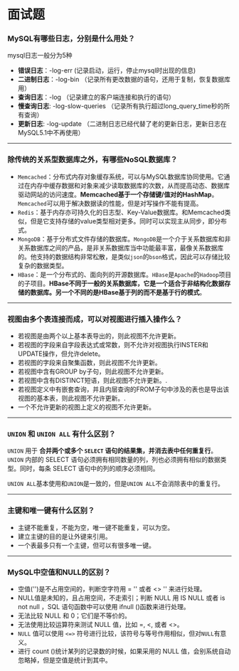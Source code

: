 # 面试题

### MySQL有哪些日志，分别是什么用处？

mysql日志一般分为5种

  - **错误日志**：-log-err (记录启动，运行，停止mysql时出现的信息)
  - **二进制日志**：-log-bin （记录所有更改数据的语句，还用于复制，恢复数据库用）
  - **查询日志**：-log （记录建立的客户端连接和执行的语句）
  - **慢查询日志**: -log-slow-queries （记录所有执行超过long_query_time秒的所有查询）
  - **更新日志**: -log-update （二进制日志已经代替了老的更新日志，更新日志在MySQL5.1中不再使用）

***

### 除传统的关系型数据库之外，有哪些NoSQL数据库？

  - `Memcached`：分布式内存对象缓存系统，可以与MySQL数据库协同使用。它通过在内存中缓存数据和对象来减少读取数据库的次数，从而提高动态、数据库驱动网站的访问速度。**Memcached基于一个存储键/值对的HashMap**。`Memcached`可以用于解决数据读的性能，但是对写操作不能有提高。
  - `Redis`：基于内存亦可持久化的日志型、Key-Value数据库。和Memcached类似，但是它支持存储的value类型相对更多。同时可以实现主从同步，即分布式。
  - `MongoDB`：基于分布式文件存储的数据库。`MongoDB`是一个介于关系数据库和非关系数据库之间的产品，是非关系数据库当中功能最丰富，最像关系数据库的。他支持的数据结构非常松散，是类似`json`的`bson`格式，因此可以存储比较复杂的数据类型。
  - `HBase`：是一个分布式的、面向列的开源数据库。`HBase`是`Apache`的`Hadoop`项目的子项目。**HBase不同于一般的关系数据库，它是一个适合于非结构化数据存储的数据库。另一个不同的是HBase基于列的而不是基于行的模式**。

***

### 视图由多个表连接而成，可以对视图进行插入操作么？

  - 若视图是由两个以上基本表导出的，则此视图不允许更新。
  - 若视图的字段来自字段表达式或常数，则不允许对视图执行INSTER和UPDATE操作，但允许delete。
  - 若视图的字段来自聚集函数，则此视图不允许更新。
  - 若视图中含有GROUP by子句，则此视图不允许更新。
  - 若视图中含有DISTINCT短语，则此视图不允许更新。.
  - 若视图定义中有嵌套查询，并且内层查询的FROM子句中涉及的表也是导出该视图的基本表，则此视图不允许更新。.
  - 一个不允许更新的视图上定义的视图不允许更新。

***

### `UNION` 和 `UNION ALL` 有什么区别？

`UNION` 用于 **合并两个或多个 `SELECT` 语句的结果集，并消去表中任何重复行**。`UNION` 内部的 SELECT 语句必须拥有相同数量的列，列也必须拥有相似的数据类型。同时，每条 SELECT 语句中的列的顺序必须相同。

`UNION ALL`基本使用和`UNION`是一致的，但是`UNION ALL`不会消除表中的重复行。

***

### 主键和唯一键有什么区别？

  - 主键不能重复，不能为空，唯一键不能重复，可以为空。
  - 建立主键的目的是让外键来引用。
  - 一个表最多只有一个主键，但可以有很多唯一键。

***

### MySQL中空值和NULL的区别？

  - 空值('')是不占用空间的，判断空字符用 = '' 或者 <> '' 来进行处理。
  - NULL值是未知的，且占用空间，不走索引；判断 NULL 用 IS NULL 或者 is not null ，SQL 语句函数中可以使用 ifnull ()函数来进行处理。
  - 无法比较 NULL 和 0；它们是不等价的。
  - 无法使用比较运算符来测试 NULL 值，比如 =, <, 或者 <>。
  - `NULL` 值可以使用 `<=>` 符号进行比较，该符号与等号作用相似，但对`NULL`有意义。
  - 进行 count ()统计某列的记录数的时候，如果采用的 NULL 值，会别系统自动忽略掉，但是空值是统计到其中。
